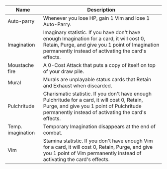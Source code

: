 | Name | Description |
| ---- | ----------- |
| Auto-parry | Whenever you lose HP, gain 1 Vim and lose 1 Auto-Parry. |
| Imagination | Imaginary statistic. If you have don't have enough Imagination for a card, it will cost 0, Retain, Purge, and give you 1 point of Imagination permanently instead of activating the card's effects. |
| Moustache fire | A 0-Cost Attack that puts a copy of itself on top of your draw pile. |
| Mural | Murals are unplayable status cards that Retain and Exhaust when discarded. |
| Pulchritude | Charismatic statistic. If you don't have enough Pulchritude for a card, it will cost 0, Retain, Purge, and give you 1 point of Pulchritude permanently instead of activating the card's effects. |
| Temp. imagination | Temporary Imagination disappears at the end of combat. |
| Vim | Stamina statistic. If you don't have enough Vim for a card, it will cost 0, Retain, Purge, and give you 1 point of Vim permanently instead of activating the card's effects. |
